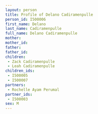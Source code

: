 ```yaml
---
layout: person
title: Profile of Delano Cadiramenpulle
person_id: I500006
first_name: Delano
last_name: Cadiramenpulle
full_name: Delano Cadiramenpulle
mother: 
mother_id: 
father: 
father_id: 
children:
 - Zack Cadiramenpulle
 - Leah Cadiramenpulle
children_ids:
 - I500005
 - I500007
partners:
 - Rochelle Ayam Perumal
partner_ids:
 - I500003
sex: M
---
```


